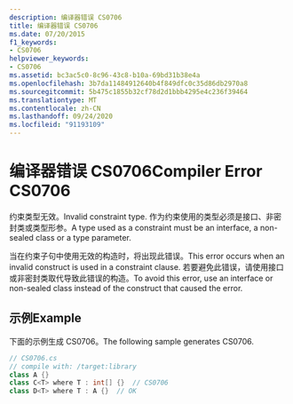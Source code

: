 ```yaml
---
description: 编译器错误 CS0706
title: 编译器错误 CS0706
ms.date: 07/20/2015
f1_keywords:
- CS0706
helpviewer_keywords:
- CS0706
ms.assetid: bc3ac5c0-8c96-43c8-b10a-69bd31b38e4a
ms.openlocfilehash: 3b7da11484912640b4f849dfc0c35d86db2970a8
ms.sourcegitcommit: 5b475c1855b32cf78d2d1bbb4295e4c236f39464
ms.translationtype: MT
ms.contentlocale: zh-CN
ms.lasthandoff: 09/24/2020
ms.locfileid: "91193109"
---
```

# <a name="compiler-error-cs0706"></a><span data-ttu-id="cab7f-103">编译器错误 CS0706</span><span class="sxs-lookup"><span data-stu-id="cab7f-103">Compiler Error CS0706</span></span>

<span data-ttu-id="cab7f-104">约束类型无效。</span><span class="sxs-lookup"><span data-stu-id="cab7f-104">Invalid constraint type.</span></span> <span data-ttu-id="cab7f-105">作为约束使用的类型必须是接口、非密封类或类型形参。</span><span class="sxs-lookup"><span data-stu-id="cab7f-105">A type used as a constraint must be an interface, a non-sealed class or a type parameter.</span></span>  
  
 <span data-ttu-id="cab7f-106">当在约束子句中使用无效的构造时，将出现此错误。</span><span class="sxs-lookup"><span data-stu-id="cab7f-106">This error occurs when an invalid construct is used in a constraint clause.</span></span> <span data-ttu-id="cab7f-107">若要避免此错误，请使用接口或非密封类取代导致此错误的构造。</span><span class="sxs-lookup"><span data-stu-id="cab7f-107">To avoid this error, use an interface or non-sealed class instead of the construct that caused the error.</span></span>  
  
## <a name="example"></a><span data-ttu-id="cab7f-108">示例</span><span class="sxs-lookup"><span data-stu-id="cab7f-108">Example</span></span>  

 <span data-ttu-id="cab7f-109">下面的示例生成 CS0706。</span><span class="sxs-lookup"><span data-stu-id="cab7f-109">The following sample generates CS0706.</span></span>  
  
```csharp  
// CS0706.cs  
// compile with: /target:library  
class A {}  
class C<T> where T : int[] {}  // CS0706  
class D<T> where T : A {}  // OK  
```
